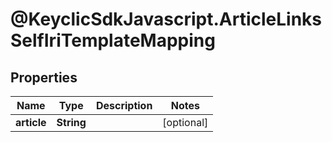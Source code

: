 # @KeyclicSdkJavascript.ArticleLinksSelfIriTemplateMapping

## Properties
Name | Type | Description | Notes
------------ | ------------- | ------------- | -------------
**article** | **String** |  | [optional] 


